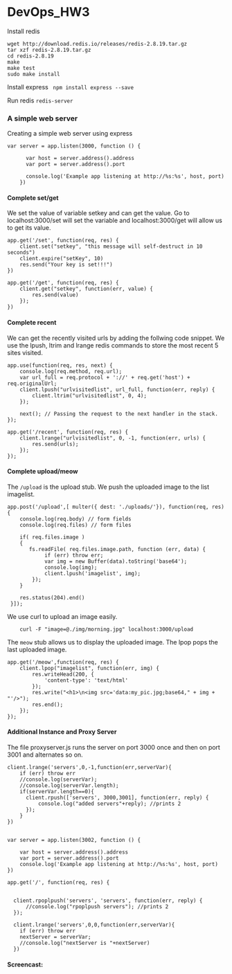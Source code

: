 # DevOps_HW3


Install redis
``` 
wget http://download.redis.io/releases/redis-2.8.19.tar.gz 
tar xzf redis-2.8.19.tar.gz
cd redis-2.8.19
make
make test
sudo make install
```

Install express
``` npm install express --save```

Run redis
``` redis-server ```

### A simple web server

Creating a simple web server using express
```
var server = app.listen(3000, function () {
	
	  var host = server.address().address
	  var port = server.address().port
	
	  console.log('Example app listening at http://%s:%s', host, port)
	})
```
#### Complete set/get

We set the value of variable setkey and can get the value.
Go to localhost:3000/set will set the variable and localhost:3000/get will allow us to get its value.

```
app.get('/set', function(req, res) {
    client.set("setkey", "this message will self-destruct in 10 seconds")
    client.expire("setKey", 10)
    res.send("Your key is set!!!")
})

app.get('/get', function(req, res) {
    client.get("setkey", function(err, value) {
        res.send(value)
    });
})

```

#### Complete recent

We can get the recently visited urls by adding the follwing code snippet. We use the lpush, ltrim and lrange redis commands to store the most recent 5 sites visited.
```
app.use(function(req, res, next) {
    console.log(req.method, req.url);
    var url_full = req.protocol + '://' + req.get('host') + req.originalUrl;
    client.lpush("urlvisitedlist", url_full, function(err, reply) {
        client.ltrim("urlvisitedlist", 0, 4);
    });

    next(); // Passing the request to the next handler in the stack.
});

app.get('/recent', function(req, res) {
    client.lrange("urlvisitedlist", 0, -1, function(err, urls) {
        res.send(urls);
    });
});
```

#### Complete upload/meow

The `/upload` is the upload stub. We push the uploaded image to the list imagelist.
```
app.post('/upload',[ multer({ dest: './uploads/'}), function(req, res){
    console.log(req.body) // form fields
    console.log(req.files) // form files

    if( req.files.image )
    {
 	   fs.readFile( req.files.image.path, function (err, data) {
 	  		if (err) throw err;
 	  		var img = new Buffer(data).toString('base64');
 	  		console.log(img);
			client.lpush('imagelist', img);
 		});
 	}

    res.status(204).end()
 }]);
```

We use curl to upload an image easily.
```
	curl -F "image=@./img/morning.jpg" localhost:3000/upload
```

The `meow` stub allows us to display the uploaded image. The lpop pops the last uploaded image.  
```
app.get('/meow',function(req, res) {
    client.lpop("imagelist", function(err, img) {
        res.writeHead(200, {
            'content-type': 'text/html'
        });
        res.write("<h1>\n<img src='data:my_pic.jpg;base64," + img + "'/>");
        res.end();
    });
});
```

#### Additional Instance and Proxy Server

The file proxyserver.js runs the server on port 3000 once and then on port 3001 and alternates so on.
```
client.lrange('servers',0,-1,function(err,serverVar){
    if (err) throw err
    //console.log(serverVar);
    //console.log(serverVar.length);
    if(serverVar.length==0){
      client.rpush(['servers', 3000,3001], function(err, reply) {
          console.log("added servers"+reply); //prints 2
      });
    }
})


var server = app.listen(3002, function () {

    var host = server.address().address
    var port = server.address().port    
    console.log('Example app listening at http://%s:%s', host, port)
})

app.get('/', function(req, res) {

  
  client.rpoplpush('servers', 'servers', function(err, reply) {
      //console.log("rpoplpush servers"); //prints 2      
  });
  
  client.lrange('servers',0,0,function(err,serverVar){
    if (err) throw err
    nextServer = serverVar;
    //console.log("nextServer is "+nextServer)
  })
```

#### Screencast:




